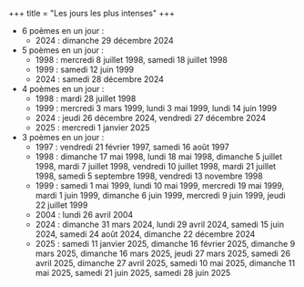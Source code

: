 +++
title = "Les jours les plus intenses"
+++
- 6 poèmes en un jour :
  - 2024 : dimanche 29 décembre 2024
- 5 poèmes en un jour :
  - 1998 : mercredi 8 juillet 1998, samedi 18 juillet 1998
  - 1999 : samedi 12 juin 1999
  - 2024 : samedi 28 décembre 2024
- 4 poèmes en un jour :
  - 1998 : mardi 28 juillet 1998
  - 1999 : mercredi 3 mars 1999, lundi 3 mai 1999, lundi 14 juin 1999
  - 2024 : jeudi 26 décembre 2024, vendredi 27 décembre 2024
  - 2025 : mercredi 1 janvier 2025
- 3 poèmes en un jour :
  - 1997 : vendredi 21 février 1997, samedi 16 août 1997
  - 1998 : dimanche 17 mai 1998, lundi 18 mai 1998, dimanche 5 juillet 1998, mardi 7 juillet 1998, vendredi 10 juillet 1998, mardi 21 juillet 1998, samedi 5 septembre 1998, vendredi 13 novembre 1998
  - 1999 : samedi 1 mai 1999, lundi 10 mai 1999, mercredi 19 mai 1999, mardi 1 juin 1999, dimanche 6 juin 1999, mercredi 9 juin 1999, jeudi 22 juillet 1999
  - 2004 : lundi 26 avril 2004
  - 2024 : dimanche 31 mars 2024, lundi 29 avril 2024, samedi 15 juin 2024, samedi 24 août 2024, dimanche 22 décembre 2024
  - 2025 : samedi 11 janvier 2025, dimanche 16 février 2025, dimanche 9 mars 2025, dimanche 16 mars 2025, jeudi 27 mars 2025, samedi 26 avril 2025, dimanche 27 avril 2025, samedi 10 mai 2025, dimanche 11 mai 2025, samedi 21 juin 2025, samedi 28 juin 2025
